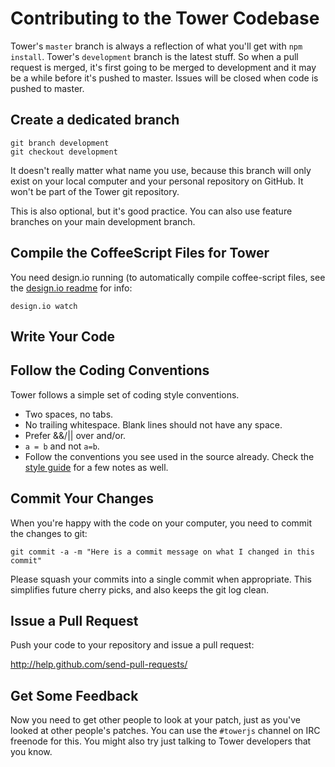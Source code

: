 # Contributing to the Tower Codebase

Tower's `master` branch is always a reflection of what you'll get with `npm install`.  Tower's `development` branch is the latest stuff.  So when a pull request is merged, it's first going to be merged to development and it may be a while before it's pushed to master.  Issues will be closed when code is pushed to master.

## Create a dedicated branch

```
git branch development
git checkout development
```

It doesn't really matter what name you use, because this branch will only exist on your local computer and your personal repository on GitHub. It won't be part of the Tower git repository.

This is also optional, but it's good practice. You can also use feature branches on your main development branch.

## Compile the CoffeeScript Files for Tower

You need design.io running (to automatically compile coffee-script files, see the [design.io readme](https://github.com/viatropos/design.io) for info:

```
design.io watch
```

## Write Your Code

## Follow the Coding Conventions

Tower follows a simple set of coding style conventions.

- Two spaces, no tabs.
- No trailing whitespace. Blank lines should not have any space.
- Prefer &&/|| over and/or.
- `a = b` and not `a=b`.
- Follow the conventions you see used in the source already.  Check the [style guide](https://github.com/viatropos/tower/wiki/style) for a few notes as well.

## Commit Your Changes

When you're happy with the code on your computer, you need to commit the changes to git:

```
git commit -a -m "Here is a commit message on what I changed in this commit"
```

Please squash your commits into a single commit when appropriate. This simplifies future cherry picks, and also keeps the git log clean.

## Issue a Pull Request

Push your code to your repository and issue a pull request:

http://help.github.com/send-pull-requests/

## Get Some Feedback

Now you need to get other people to look at your patch, just as you've looked at other people's patches. You can use the `#towerjs` channel on IRC freenode for this. You might also try just talking to Tower developers that you know.
